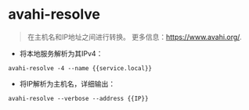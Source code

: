 # avahi-resolve

> 在主机名和IP地址之间进行转换。
> 更多信息：<https://www.avahi.org/>.

- 将本地服务解析为其IPv4：

`avahi-resolve -4 --name {{service.local}}`

- 将IP解析为主机名，详细输出：

`avahi-resolve --verbose --address {{IP}}`